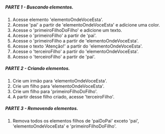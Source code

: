 ##### PARTE 1 - Buscando elementos.
1. Acesse elemento 'elementoOndeVoceEsta'.
2. Acesse 'pai' a partir de 'elementoOndeVoceEsta' e adicione uma color.
3. Acesse o 'primeiroFilhoDoFilho' e adicione um texto.
4. Acesse o 'primeiroFilho' a partir de 'pai'.
5. Acesse o 'primeiroFilho a partir de 'elementoOndeVoceEsta'.
6. Acesse o texto 'Atenção!' a partir do 'elementoOndeVoceEsta'.
7. Acesse o 'terceiroFilho' a partir do 'elementoOndeVoceEsta'.
8. Acesso o 'terceiroFilho' a partir de 'pai'.

##### PARTE 2 - Criando elementos.
1. Crie um irmão para 'elementoOndeVoceEsta'.
2. Crie um filho para 'elementoOndeVoceEsta'.
3. Crie um filho para 'primeiroFilhoDoFilho'.
4. A partir desse filho criado, acesse 'terceiroFilho'.

##### PARTE 3 - Removendo elementos.
1. Remova todos os elementos filhos de 'paiDoPai' exceto 'pai', 'elementoOndeVoceEsta' e 'primeiroFilhoDoFilho'.